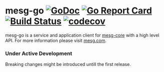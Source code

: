 # mesg-go [![GoDoc](https://godoc.org/github.com/ilgooz/mesg-go?status.svg)](https://godoc.org/github.com/ilgooz/mesg-go) [![Go Report Card](https://goreportcard.com/badge/github.com/ilgooz/mesg-go)](https://goreportcard.com/report/github.com/ilgooz/mesg-go) [![Build Status](https://travis-ci.org/ilgooz/mesg-go.svg?branch=master)](https://travis-ci.org/ilgooz/mesg-go) [![codecov](https://codecov.io/gh/ilgooz/mesg-go/branch/master/graph/badge.svg)](https://codecov.io/gh/ilgooz/mesg-go)
mesg-go is a service and application client for [mesg-core](https://github.com/mesg-foundation/core) with a high level API.
For more information please visit [mesg.com](https://mesg.com).

### Under Active Development
Breaking changes might be introduced untill the first release.
